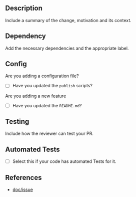 ## Description

Include a summary of the change, motivation and its context.

## Dependency

Add the necessary dependencies and the appropriate label.

## Config

Are you adding a configuration file?

- [ ] Have you updated the `publish` scripts?

Are you adding a new feature

- [ ] Have you updated the `README.md`?

## Testing

Include how the reviewer can test your PR.

## Automated Tests

- [ ] Select this if your code has automated Tests for it.

## References

- [doc/issue](link)
